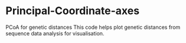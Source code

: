 # Principal-Coordinate-axes
PCoA for genetic distances
This code helps plot genetic distances from sequence data analysis for visualisation. 
